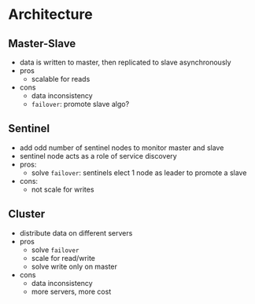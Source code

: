 # Architecture

## Master-Slave

- data is written to master, then replicated to slave asynchronously
- pros
  - scalable for reads
- cons
  - data inconsistency
  - `failover`: promote slave algo?

## Sentinel

- add odd number of sentinel nodes to monitor master and slave
- sentinel node acts as a role of service discovery
- pros:
  - solve `failover`: sentinels elect 1 node as leader to promote a slave
- cons:
  - not scale for writes

## Cluster

- distribute data on different servers
- pros
  - solve `failover`
  - scale for read/write
  - solve write only on master
- cons
  - data inconsistency
  - more servers, more cost